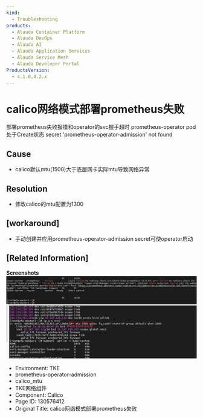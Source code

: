 ```yaml
---
kind:
  - Troubleshooting
products:
  - Alauda Container Platform
  - Alauda DevOps
  - Alauda AI
  - Alauda Application Services
  - Alauda Service Mesh
  - Alauda Developer Portal
ProductsVersion:
  - 4.1.0,4.2.x
---
```

<!-- A type of document that involves encountering a fault, diagnosing it, performing root cause analysis, and providing solutions. -->

# calico网络模式部署prometheus失败

部署prometheus失败报错和operator的svc握手超时 prometheus-operator pod处于Create状态 secret 'prometheus-operator-admission' not found

## Cause
- calico默认mtu(1500)大于底层网卡实际mtu导致网络异常

## Resolution
- 修改calico的mtu配置为1300

## [workaround]
- 手动创建并应用prometheus-operator-admission secret可使operator启动

## [Related Information]
**Screenshots**
![](assets/calicowang-luo-mo-shi-bu-shu-prometheusshi-bai/image_1663569381606_t28em.png)
![](assets/calicowang-luo-mo-shi-bu-shu-prometheusshi-bai/image_1663583045450_0nfrg.png)
- Environment: TKE
- prometheus-operator-admission
- calico_mtu
- TKE网络组件
- Component: Calico
- Page ID: 130576412
- Original Title: calico网络模式部署prometheus失败
